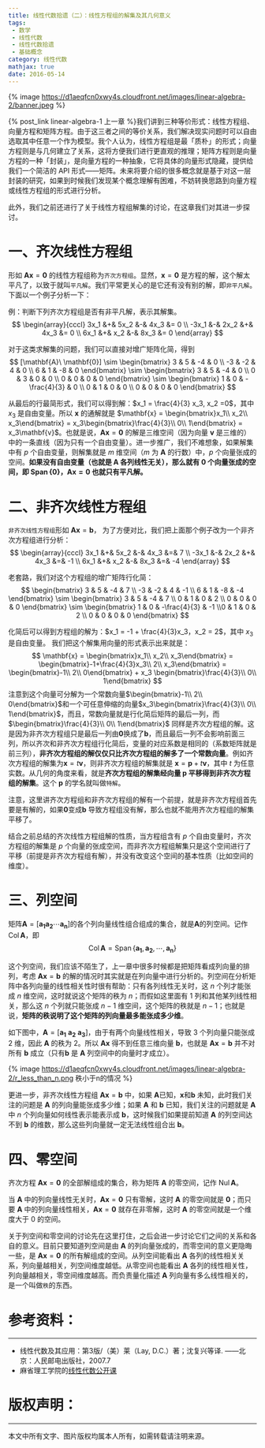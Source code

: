 ```yaml
---
title: 线性代数拾遗（二）：线性方程组的解集及其几何意义
tags:
 - 数学
 - 线性代数
 - 线性代数拾遗
 - 基础概念
category: 线性代数
mathjax: true
date: 2016-05-14
---
```


{% image https://d1aeqfcn0xwy4s.cloudfront.net/images/linear-algebra-2/banner.jpeg %}

{% post_link linear-algebra-1 上一章 %}我们讲到三种等价形式：线性方程组、向量方程和矩阵方程。由于这三者之间的等价关系，我们解决现实问题时可以自由选取其中任意一个作为模型。我个人认为，线性方程组是最「质朴」的形式；向量方程则是与几何建立了关系，这将方便我们进行更直观的推理；矩阵方程则是向量方程的一种「封装」，是向量方程的一种抽象，它将具体的向量形式隐藏，提供给我们一个简洁的 API 形式——矩阵。未来将要介绍的很多概念就是基于对这一层封装的研究，如果到时候我们发现某个概念理解有困难，不妨转换思路到向量方程或线性方程组的形式进行分析。

此外，我们之前还进行了关于线性方程组解集的讨论，在这章我们对其进一步探讨。

<!-- more -->

# 一、齐次线性方程组
形如 $\mathbf{A}\mathbf{x}=\mathbf{0}$ 的线性方程组称为`齐次方程组`。显然，$\mathbf{x}=\mathbf{0}$ 是方程的解，这个解太平凡了，以致于就叫`平凡解`。我们平常更关心的是它还有没有别的解，即`非平凡解`。下面以一个例子分析一下：

例：判断下列齐次方程组是否有非平凡解，表示其解集。
$$
\begin{array}{cccl}
3x_1 &+& 5x_2 &-& 4x_3 &= 0 \\
-3x_1 &-& 2x_2 &+& 4x_3 &= 0 \\
6x_1 &+& x_2 &-& 8x_3 &= 0
\end{array}
$$

对于这类求解集的问题，我们可以直接对增广矩阵化简，得到
$$
[\mathbf{A}\ \mathbf{0}] \sim
\begin{bmatrix}
3 & 5 & -4 & 0 \\
-3 & -2 & 4 & 0 \\
6 & 1 & -8 & 0
\end{bmatrix}
\sim
\begin{bmatrix}
3 & 5 & -4 & 0 \\
0 & 3 & 0 & 0 \\
0 & 0 & 0 & 0
\end{bmatrix}
\sim
\begin{bmatrix}
1 & 0 & -\frac{4}{3} & 0 \\
0 & 1 & 0 & 0 \\
0 & 0 & 0 & 0
\end{bmatrix}
$$

从最后的行最简形式，我们可以得到解：$x_1 = \frac{4}{3} x_3, x_2 =0$，其中 $x_3$ 是自由变量。所以 $\mathbf{x}$ 的通解就是 $\mathbf{x} = \begin{bmatrix}x_1\\ x_2\\ x_3\end{bmatrix} = x_3\begin{bmatrix}\frac{4}{3}\\ 0\\ 1\end{bmatrix} = x_3\mathbf{v}$。也就是说，$\mathbf{A}\mathbf{x}=\mathbf{0}$ 的解是三维空间（因为向量 $\mathbf{v}$ 是三维的）中的一条直线（因为只有一个自由变量）。进一步推广，我们不难想象，如果解集中有 $p$ 个自由变量，则解集就是 $m$ 维空间（$m$ 为 $\mathbf{A}$ 的行数）中，$p$ 个向量张成的空间。**如果没有自由变量（也就是 $\mathbf{A}$ 各列线性无关），那么就有 0 个向量张成的空间，即 $\operatorname{Span}\{\mathbf{0}\}$，$\mathbf{A}\mathbf{x}=\mathbf{0}$ 也就只有平凡解。**

# 二、非齐次线性方程组
`非齐次线性方程组`形如 $\mathbf{A}\mathbf{x}=\mathbf{b}$，
为了方便对比，我们把上面那个例子改为一个非齐次方程组进行分析：
$$
\begin{array}{cccl}
3x_1 &+& 5x_2 &-& 4x_3 &=& 7 \\
-3x_1 &-& 2x_2 &+& 4x_3 &=& -1 \\ 
6x_1 &+& x_2 &-& 8x_3 &=& -4 
\end{array}
$$

老套路，我们对这个方程组的增广矩阵行化简：
$$
\begin{bmatrix}
3 & 5 & -4 & 7 \\
-3 & -2 & 4 & -1 \\
6 & 1 & -8 & -4
\end{bmatrix}
\sim
\begin{bmatrix}
3 & 5 & -4 & 7 \\
0 & 1 & 0 & 2 \\
0 & 0 & 0 & 0
\end{bmatrix}
\sim
\begin{bmatrix}
1 & 0 & -\frac{4}{3} & -1 \\0 & 1 & 0 & 2 \\
0 & 0 & 0 & 0
\end{bmatrix}
$$

化简后可以得到方程组的解为：$x_1 = -1 + \frac{4}{3}x_3，x_2 = 2$，其中 $x_3$ 是自由变量。
我们把这个解集用向量的形式表示出来就是：
$$
\mathbf{x} = \begin{bmatrix}x_1\\ x_2\\ x_3\end{bmatrix}
= \begin{bmatrix}-1+\frac{4}{3}x_3\\ 2\\ x_3\end{bmatrix}
= \begin{bmatrix}-1\\ 2\\ 0\end{bmatrix} + x_3 \begin{bmatrix}\frac{4}{3}\\ 0\\ 1\end{bmatrix}
$$
注意到这个向量可分解为一个常数向量$\begin{bmatrix}-1\\ 2\\ 0\end{bmatrix}$和一个可任意伸缩的向量$x_3\begin{bmatrix}\frac{4}{3}\\ 0\\ 1\end{bmatrix}$，而且，常数向量就是行化简后矩阵的最后一列，而 $\begin{bmatrix}\frac{4}{3}\\ 0\\ 1\end{bmatrix}$ 同样是齐次方程组的解。这是因为非齐次方程组只是最后一列由$\mathbf{0}$换成了$\mathbf{b}$，而且最后一列不会影响前面三列，所以齐次和非齐次方程组行化简后，变量的对应系数是相同的（系数矩阵就是前三列），**非齐次方程组的解仅仅只比齐次方程组的解多了一个常数向量**。例如齐次方程组的解集为$\mathbf{x}=t\mathbf{v}$，则非齐次方程组的解集就是 $\mathbf{x}=\mathbf{p}+t\mathbf{v}$，其中 $t$ 为任意实数。从几何的角度来看，就是**齐次方程组的解集经向量 $\mathbf{p}$ 平移得到非齐次方程组的解集**。这个 $\mathbf{p}$ 的学名就叫做`特解`。

注意，这里讲齐次方程组和非齐次方程组的解有一个前提，就是非齐次方程组首先要是有解的，如果$\mathbf{0}$变成$\mathbf{b}$ 导致方程组没有解，那么也就不能用齐次方程组的解集平移了。

结合之前总结的齐次线性方程组解的性质，当方程组含有 $p$ 个自由变量时，齐次方程组的解集是 $p$ 个向量的张成空间，而非齐次方程组解集只是这个空间进行了平移（前提是非齐次方程组有解），并没有改变这个空间的基本性质（比如空间的维度）。

# 三、列空间
矩阵$\mathbf{A} = [\mathbf{a_1} \mathbf{a_2} \cdots \mathbf{a_n}]$的各个列向量线性组合组成的集合，就是$\mathbf{A}$的列空间。记作 $\operatorname{Col}\mathbf{A}$，即
$$
\operatorname{Col} \mathbf{A} = \operatorname{Span}\{\mathbf{a_1}, \mathbf{a_2}, \cdots, \mathbf{a_n}\}
$$

这个列空间，我们应该不陌生了，上一章中很多时候都是把矩阵看成列向量的排列，考虑 $\mathbf{A}\mathbf{x}=\mathbf{b}$ 的解的情况时其实就是在列向量中进行分析的。列空间在分析矩阵中各列向量的线性相关性时很有帮助：只有各列线性无关时，这 $n$ 个列才能张成 $n$ 维空间，这时就说这个矩阵的秩为 $n$；而假如这里面有 1 列和其他某列线性相关，那么这 $n$ 个列就只能张成 $n-1$ 维空间，这个矩阵的秩就是 $n-1$；也就是说，**矩阵的秩说明了这个矩阵的列向量最多能张成多少维**。

如下图中，$\mathbf{A} = [\mathbf{a_1}\ \mathbf{a_2}\ \mathbf{a_3}]$，由于有两个向量线性相关，导致 3 个列向量只能张成 2 维，因此 $\mathbf{A}$ 的秩为 2。所以 $\mathbf{A}\mathbf{x}$ 得不到任意三维向量 $\mathbf{b}$，也就是 $\mathbf{A}\mathbf{x}=\mathbf{b}$ 并不对所有 $\mathbf{b}$ 成立（只有$\mathbf{b}$ 是 $\mathbf{A}$ 列空间中的向量时才成立）。

{% image https://d1aeqfcn0xwy4s.cloudfront.net/images/linear-algebra-2/r_less_than_n.png 秩小于n的情况 %}

更进一步，非齐次线性方程组 $\mathbf{A}\mathbf{x}=\mathbf{b}$ 中，如果 $\mathbf{A}$已知，$\mathbf{x}$和$\mathbf{b}$ 未知，此时我们关注的问题是 $\mathbf{A}$ 的列向量能张成多少维；如果 $\mathbf{A}$ 和 $\mathbf{b}$ 已知，我们关注的问题就是 $\mathbf{A}$ 中 $n$ 个列向量如何线性表示能表示成 $\mathbf{b}$，这时候我们如果提前知道 $\mathbf{A}$ 的列空间达不到 $\mathbf{b}$ 的维数，那么这些列向量就一定无法线性组合出 $\mathbf{b}$。

# 四、零空间
齐次方程 $\mathbf{A}\mathbf{x}=\mathbf{0}$ 的全部解组成的集合，称为矩阵 $\mathbf{A}$ 的零空间，记作 $\operatorname{Nul} \mathbf{A}$。

当 $\mathbf{A}$ 中的列向量线性无关时，$\mathbf{A}\mathbf{x}=\mathbf{0}$ 只有零解，这时 $\mathbf{A}$ 的零空间就是 $\mathbf{0}$；而只要 $\mathbf{A}$ 中的列向量线性相关，$\mathbf{A}\mathbf{x}=\mathbf{0}$ 就存在非零解，这时 $\mathbf{A}$ 的零空间就是一个维度大于 0 的空间。

关于列空间和零空间的讨论先在这里打住，之后会进一步讨论它们之间的关系和各自的意义。目前只要知道列空间是由 $\mathbf{A}$ 的列向量张成的，而零空间的意义更隐晦一些，是 $\mathbf{A}\mathbf{x}=\mathbf{0}$ 的所有解组成的空间。从列空间能看出 $\mathbf{A}$ 各列的线性相关关系，列向量越相关，列空间维度越低。从零空间也能看出 $\mathbf{A}$ 各列的线性相关性，列向量越相关，零空间维度越高。而负责量化描述 $\mathbf{A}$ 列向量有多么线性相关的，是一个叫做`秩`的东西。

# 参考资料：
---
- 线性代数及其应用：第3版/（美）莱（Lay, D.C.）著；沈复兴等译. ——北京：人民邮电出版社，2007.7
- 麻省理工学院的[线性代数公开课](http://open.163.com/special/opencourse/daishu.html)

# 版权声明：
---
本文中所有文字、图片版权均属本人所有，如需转载请注明来源。
